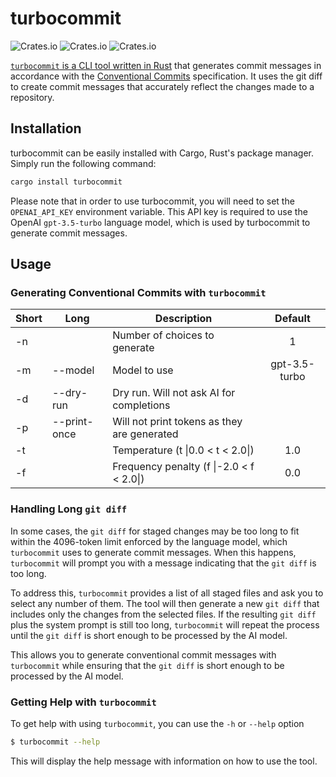 # turbocommit

![Crates.io](https://img.shields.io/crates/v/turbocommit)
![Crates.io](https://img.shields.io/crates/d/turbocommit)
![Crates.io](https://img.shields.io/crates/l/turbocommit)

[`turbocommit` is a CLI tool written in Rust](https://crates.io/crates/turbocommit) that generates commit messages in accordance with the [Conventional Commits](https://www.conventionalcommits.org/en/v1.0.0/) specification. It uses the git diff to create commit messages that accurately reflect the changes made to a repository.

## Installation

turbocommit can be easily installed with Cargo, Rust's package manager. Simply run the following command:

```bash
cargo install turbocommit
```

Please note that in order to use turbocommit, you will need to set the `OPENAI_API_KEY` environment variable. This API key is required to use the OpenAI `gpt-3.5-turbo` language model, which is used by turbocommit to generate commit messages.

## Usage

### Generating Conventional Commits with `turbocommit`

<!-- START TABLE HERE -->
| Short | Long         | Description                                 |    Default    |
| ----- | ------------ | ------------------------------------------- | :-----------: |
| -n    |              | Number of choices to generate               |       1       |
| -m    | --model      | Model to use                                | gpt-3.5-turbo |
| -d    | --dry-run    | Dry run. Will not ask AI for completions    |               |
| -p    | --print-once | Will not print tokens as they are generated |               |
| -t    |              | Temperature (t \|0.0 < t < 2.0\|)           |      1.0      |
| -f    |              | Frequency penalty (f \|-2.0 < f < 2.0\|)    |      0.0      |
<!-- END TABLE HERE -->

### Handling Long `git diff`

In some cases, the `git diff` for staged changes may be too long to fit within the 4096-token limit enforced by the language model, which `turbocommit` uses to generate commit messages. When this happens, `turbocommit` will prompt you with a message indicating that the `git diff` is too long.

To address this, `turbocommit` provides a list of all staged files and ask you to select any number of them. The tool will then generate a new `git diff` that includes only the changes from the selected files. If the resulting `git diff` plus the system prompt is still too long, `turbocommit` will repeat the process until the `git diff` is short enough to be processed by the AI model.

This allows you to generate conventional commit messages with `turbocommit` while ensuring that the `git diff` is short enough to be processed by the AI model.

### Getting Help with `turbocommit`

To get help with using `turbocommit`, you can use the `-h` or `--help` option

```bash
$ turbocommit --help
```

This will display the help message with information on how to use the tool.